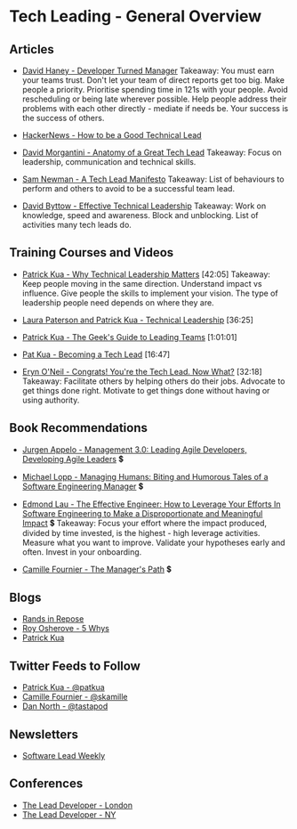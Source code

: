 # Tech Leading - General Overview

## Articles

- [David Haney - Developer Turned Manager](http://www.haneycodes.net/developer-turned-manager/)
Takeaway: You must earn your teams trust. Don't let your team of direct reports get too big. Make people a priority. Prioritise spending time in 121s with your people. Avoid rescheduling or being late wherever possible. Help people address their problems with each other directly - mediate if needs be. Your success is the success of others.

- [HackerNews - How to be a Good Technical Lead](https://news.ycombinator.com/item?id=10395046)

- [David Morgantini - Anatomy of a Great Tech Lead](https://davidmorgantini.blogspot.com.au/2012/03/anatomy-of-great-tech-lead.html)
Takeaway: Focus on leadership, communication and technical skills.

- [Sam Newman - A Tech Lead Manifesto](https://blog.magpiebrain.com/2006/09/12/a-tech-lead-manifesto/)
Takeaway: List of behaviours to perform and others to avoid to be a successful team lead. 

- [David Byttow - Effective Technical Leadership](https://medium.com/always-be-coding/effective-technical-leadership-b193a544e771#.gie0limbr)
Takeaway: Work on knowledge, speed and awareness. Block and unblocking. List of activities many tech leads do.

## Training Courses and Videos

- [Patrick Kua - Why Technical Leadership Matters](https://www.youtube.com/watch?v=_6BKK1SPAVI) [42:05]
Takeaway: Keep people moving in the same direction.  Understand impact vs influence.  Give people the skills to implement your vision. The type of leadership people need depends on where they are.

- [Laura Paterson and Patrick Kua - Technical Leadership](https://www.youtube.com/watch?v=k_nti-mk5IY) [36:25]

- [Patrick Kua - The Geek's Guide to Leading Teams](https://www.youtube.com/watch?v=0PsGgnQc4eY0) [1:01:01]

- [Pat Kua - Becoming a Tech Lead](https://www.youtube.com/watch?v=qGctxiV8d1U) [16:47]

- [Eryn O'Neil - Congrats! You're the Tech Lead. Now What?](https://www.youtube.com/watch?v=FcyD85z3JSI) [32:18]
Takeaway: Facilitate others by helping others do their jobs. Advocate to get things done right. Motivate to get things done without having or using authority.

## Book Recommendations

- [Jurgen Appelo - Management 3.0: Leading Agile Developers, Developing Agile Leaders](https://www.amazon.com/Management-3-0-Developers-Developing-Addison-Wesley/dp/0321712471) 💲

- [Michael Lopp - Managing Humans: Biting and Humorous Tales of a Software Engineering Manager](https://www.amazon.com/Managing-Humans-Humorous-Software-Engineering/dp/1484221575) 💲

- [Edmond Lau - The Effective Engineer: How to Leverage Your Efforts In Software Engineering to Make a Disproportionate and Meaningful Impact](https://www.amazon.com/Effective-Engineer-Engineering-Disproportionate-Meaningful/dp/0996128107) 💲
Takeaway: Focus your effort where the impact produced, divided by time invested, is the highest - high leverage activities. Measure what you want to improve. Validate your hypotheses early and often. Invest in your onboarding.

- [Camille Fournier - The Manager's Path](https://www.amazon.com/Managers-Path-Leaders-Navigating-Growth/dp/1491973897) 💲

## Blogs

- [Rands in Repose](http://randsinrepose.com/blog/)
- [Roy Osherove - 5 Whys](http://5whys.com/)
- [Patrick Kua](https://www.thekua.com/atwork/)

## Twitter Feeds to Follow

- [Patrick Kua - @patkua](https://twitter.com/patkua)
- [Camille Fournier - @skamille](https://twitter.com/skamille)
- [Dan North - @tastapod](https://twitter.com/tastapod)

## Newsletters

- [Software Lead Weekly](http://softwareleadweekly.com/)

## Conferences

- [The Lead Developer - London](http://www.theleaddeveloper.com/)
- [The Lead Developer - NY](http://theleaddeveloper-ny.com/)